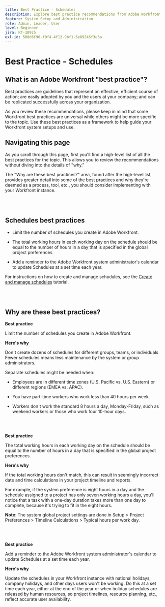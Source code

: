 ```yaml
---
title: Best Practice - Schedules
description: Explore best practice recommendations from Adobe Workfront experts about setting up, managing, and using Workfront schedules.
feature: System Setup and Administration
role: Admin, Leader, User
level: Beginner
jira: KT-10925
exl-id: 508d6f90-f9f4-4f12-9bf1-5e89246f3e3a
---
```

# Best Practice - Schedules

## What is an Adobe Workfront "best practice"? 

Best practices are guidelines that represent an effective, efficient course of action; are easily adopted by you and the users at your company; and can be replicated successfully across your organization. 

As you review these recommendations, please keep in mind that some Workfront best practices are universal while others might be more specific to the topic. Use these best practices as a framework to help guide your Workfront system setups and use.

## Navigating this page 

As you scroll through this page, first you'll find a high-level list of all the best practices for the topic. This allows you to review the recommendations without diving into the details of "why." 

The "Why are these best practices?" area, found after the high-level list, provides greater detail into some of the best practices and why they're deemed as a process, tool, etc., you should consider implementing with your Workfront instance. 

</br>
</br>

## Schedules best practices 

* Limit the number of schedules you create in Adobe Workfront. 

* The total working hours in each working day on the schedule should be equal to the number of hours in a day that is specified in the global project preferences. 

* Add a reminder to the Adobe Workfront system administrator's calendar to update Schedules at a set time each year. 


For instructions on how to create and manage schudules, see the [Create and manage schedules](/help/administration-and-setup/configure-system-defaults/create-and-manage-schedules.md) tutorial.

</br>
</br>

## Why are these best practices? 

**Best practice**

Limit the number of schedules you create in Adobe Workfront. 

  

**Here's why**

Don't create dozens of schedules for different groups, teams, or individuals. Fewer schedules means less maintenance by the system or group administrators. 

 

Separate schedules might be needed when: 

* Employees are in different time zones (U.S. Pacific vs. U.S. Eastern) or different regions (EMEA vs. APAC). 

* You have part-time workers who work less than 40 hours per week. 

* Workers don't work the standard 8 hours a day, Monday-Friday, such as weekend workers or those who work four 10-hour days. 

</br>
</br>

**Best practice** 

The total working hours in each working day on the schedule should be equal to the number of hours in a day that is specified in the global project preferences. 



**Here's why**

If the total working hours don't match, this can result in seemingly incorrect date and time calculations in your project timeline and reports. 

For example, if the system preference is eight hours in a day and the schedule assigned to a project has only seven working hours a day, you'll notice that a task with a one-day duration takes more than one day to complete, because it's trying to fit in the eight hours. 

**Note**: The system global project settings are done in Setup > Project Preferences > Timeline Calculations > Typical hours per work day.

</br>
</br>


**Best practice**

Add a reminder to the Adobe Workfront system administrator's calendar to update Schedules at a set time each year. 

**Here's why**

Update the schedules in your Workfront instance with national holidays, company holidays, and other days users won't be working. Do this at a set time each year, either at the end of the year or when holiday schedules are released by human resources, so project timelines, resource planning, etc., reflect accurate user availability.
